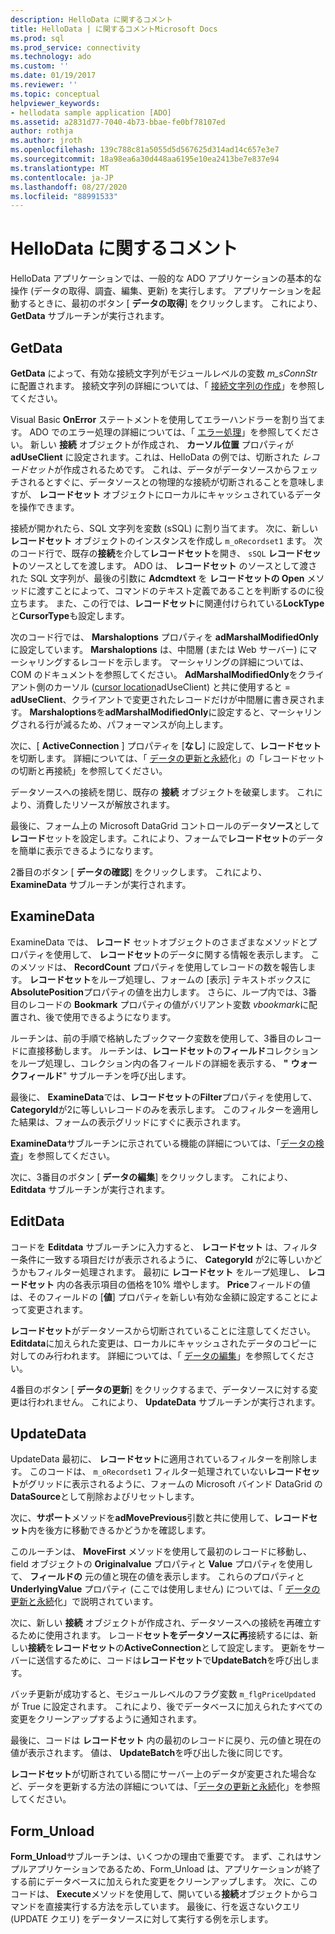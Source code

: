 ```yaml
---
description: HelloData に関するコメント
title: HelloData | に関するコメントMicrosoft Docs
ms.prod: sql
ms.prod_service: connectivity
ms.technology: ado
ms.custom: ''
ms.date: 01/19/2017
ms.reviewer: ''
ms.topic: conceptual
helpviewer_keywords:
- hellodata sample application [ADO]
ms.assetid: a2831d77-7040-4b73-bbae-fe0bf78107ed
author: rothja
ms.author: jroth
ms.openlocfilehash: 139c788c81a5055d5d567625d314ad14c657e3e7
ms.sourcegitcommit: 18a98ea6a30d448aa6195e10ea2413be7e837e94
ms.translationtype: MT
ms.contentlocale: ja-JP
ms.lasthandoff: 08/27/2020
ms.locfileid: "88991533"
---
```

# <a name="comments-on-hellodata"></a>HelloData に関するコメント
HelloData アプリケーションでは、一般的な ADO アプリケーションの基本的な操作 (データの取得、調査、編集、更新) を実行します。 アプリケーションを起動するときに、最初のボタン [ **データの取得**] をクリックします。 これにより、 **GetData** サブルーチンが実行されます。  
  
## <a name="getdata"></a>GetData  
 **GetData** によって、有効な接続文字列がモジュールレベルの変数 *m_sConnStr*に配置されます。 接続文字列の詳細については、「 [接続文字列の作成](./creating-a-connection-string.md)」を参照してください。  
  
 Visual Basic **OnError** ステートメントを使用してエラーハンドラーを割り当てます。 ADO でのエラー処理の詳細については、「 [エラー処理](./error-handling.md)」を参照してください。 新しい **接続** オブジェクトが作成され、 **カーソル位置** プロパティが **adUseClient** に設定されます。これは、HelloData の例では、切断された *レコードセット*が作成されるためです。 これは、データがデータソースからフェッチされるとすぐに、データソースとの物理的な接続が切断されることを意味しますが、 **レコードセット** オブジェクトにローカルにキャッシュされているデータを操作できます。  
  
 接続が開かれたら、SQL 文字列を変数 (sSQL) に割り当てます。 次に、新しい **レコードセット** オブジェクトのインスタンスを作成し `m_oRecordset1` ます。 次のコード行で、既存の**接続**を介して**レコードセット**を開き、 `sSQL` **レコードセット**のソースとしてを渡します。 ADO は、 **レコードセット** のソースとして渡された SQL 文字列が、最後の引数に **Adcmdtext** を **レコードセットの Open** メソッドに渡すことによって、コマンドのテキスト定義であることを判断するのに役立ちます。 また、この行では、**レコードセット**に関連付けられている**LockType**と**CursorType**も設定します。  
  
 次のコード行では、 **Marshaloptions** プロパティを **adMarshalModifiedOnly**に設定しています。 **Marshaloptions** は、中間層 (または Web サーバー) にマーシャリングするレコードを示します。 マーシャリングの詳細については、COM のドキュメントを参照してください。 **AdMarshalModifiedOnly**をクライアント側のカーソル ([cursor location](../../reference/ado-api/cursorlocation-property-ado.md)adUseClient) と共に使用すると  =  **adUseClient**、クライアントで変更されたレコードだけが中間層に書き戻されます。 **Marshaloptions**を**adMarshalModifiedOnly**に設定すると、マーシャリングされる行が減るため、パフォーマンスが向上します。  
  
 次に、[ **ActiveConnection** ] プロパティを [**なし**] に設定して、**レコードセット**を切断します。 詳細については、「 [データの更新と永続](./updating-and-persisting-data.md)化」の「レコードセットの切断と再接続」を参照してください。  
  
 データソースへの接続を閉じ、既存の **接続** オブジェクトを破棄します。 これにより、消費したリソースが解放されます。  
  
 最後に、フォーム上の Microsoft DataGrid コントロールのデータ**ソース**として**レコード**セットを設定します。これにより、フォームで**レコードセット**のデータを簡単に表示できるようになります。  
  
 2番目のボタン [ **データの確認**] をクリックします。 これにより、 **ExamineData** サブルーチンが実行されます。  
  
## <a name="examinedata"></a>ExamineData  
 ExamineData では、 **レコード** セットオブジェクトのさまざまなメソッドとプロパティを使用して、 **レコードセット**のデータに関する情報を表示します。 このメソッドは、 **RecordCount** プロパティを使用してレコードの数を報告します。 **レコードセット**をループ処理し、フォームの [表示] テキストボックスに**AbsolutePosition**プロパティの値を出力します。 さらに、ループ内では、3番目のレコードの **Bookmark** プロパティの値がバリアント変数 *vbookmark*に配置され、後で使用できるようになります。  
  
 ルーチンは、前の手順で格納したブックマーク変数を使用して、3番目のレコードに直接移動します。 ルーチンは、**レコードセット**の**フィールド**コレクションをループ処理し、コレクション内の各フィールドの詳細を表示する、 **"** **ウォークフィールド**" サブルーチンを呼び出します。  
  
 最後に、 **ExamineData**では、**レコードセット**の**Filter**プロパティを使用して、 **CategoryId**が2に等しいレコードのみを表示します。 このフィルターを適用した結果は、フォームの表示グリッドにすぐに表示されます。  
  
 **ExamineData**サブルーチンに示されている機能の詳細については、「[データの検査](./examining-data.md)」を参照してください。  
  
 次に、3番目のボタン [ **データの編集**] をクリックします。 これにより、 **Editdata** サブルーチンが実行されます。  
  
## <a name="editdata"></a>EditData  
 コードを **Editdata** サブルーチンに入力すると、 **レコードセット** は、フィルター条件に一致する項目だけが表示されるように、 **CategoryId** が2に等しいかどうかもフィルター処理されます。 最初に **レコードセット** をループ処理し、 **レコードセット** 内の各表示項目の価格を10% 増やします。 **Price**フィールドの値は、そのフィールドの [**値**] プロパティを新しい有効な金額に設定することによって変更されます。  
  
 **レコードセット**がデータソースから切断されていることに注意してください。 **Editdata**に加えられた変更は、ローカルにキャッシュされたデータのコピーに対してのみ行われます。 詳細については、「 [データの編集](./editing-data.md)」を参照してください。  
  
 4番目のボタン [ **データの更新**] をクリックするまで、データソースに対する変更は行われません。 これにより、 **UpdateData** サブルーチンが実行されます。  
  
## <a name="updatedata"></a>UpdateData  
 UpdateData 最初に、 **レコードセット**に適用されているフィルターを削除します。 このコードは、 `m_oRecordset1` フィルター処理されていない**レコードセット**がグリッドに表示されるように、フォームの Microsoft バインド DataGrid の**DataSource**として削除およびリセットします。  
  
 次に、**サポート**メソッドを**adMovePrevious**引数と共に使用して、**レコードセット**内を後方に移動できるかどうかを確認します。  
  
 このルーチンは、 **MoveFirst** メソッドを使用して最初のレコードに移動し、field オブジェクトの **Originalvalue** プロパティと **Value** プロパティを使用して、 **フィールドの** 元の値と現在の値を表示します。 これらのプロパティと **UnderlyingValue** プロパティ (ここでは使用しません) については、「 [データの更新と永続](./updating-and-persisting-data.md)化」で説明されています。  
  
 次に、新しい **接続** オブジェクトが作成され、データソースへの接続を再確立するために使用されます。 レコード**セットをデータソースに再**接続するには、新しい**接続**を**レコードセット**の**ActiveConnection**として設定します。 更新をサーバーに送信するために、コードは**レコードセット**で**UpdateBatch**を呼び出します。  
  
 バッチ更新が成功すると、モジュールレベルのフラグ変数 `m_flgPriceUpdated` が True に設定されます。 これにより、後でデータベースに加えられたすべての変更をクリーンアップするように通知されます。  
  
 最後に、コードは **レコードセット** 内の最初のレコードに戻り、元の値と現在の値が表示されます。 値は、 **UpdateBatch**を呼び出した後に同じです。  
  
 **レコードセット**が切断されている間にサーバー上のデータが変更された場合など、データを更新する方法の詳細については、「[データの更新と永続](./updating-and-persisting-data.md)化」を参照してください。  
  
## <a name="form_unload"></a>Form_Unload  
 **Form_Unload**サブルーチンは、いくつかの理由で重要です。 まず、これはサンプルアプリケーションであるため、Form_Unload は、アプリケーションが終了する前にデータベースに加えられた変更をクリーンアップします。 次に、このコードは、 **Execute**メソッドを使用して、開いている**接続**オブジェクトからコマンドを直接実行する方法を示しています。 最後に、行を返さないクエリ (UPDATE クエリ) をデータソースに対して実行する例を示します。